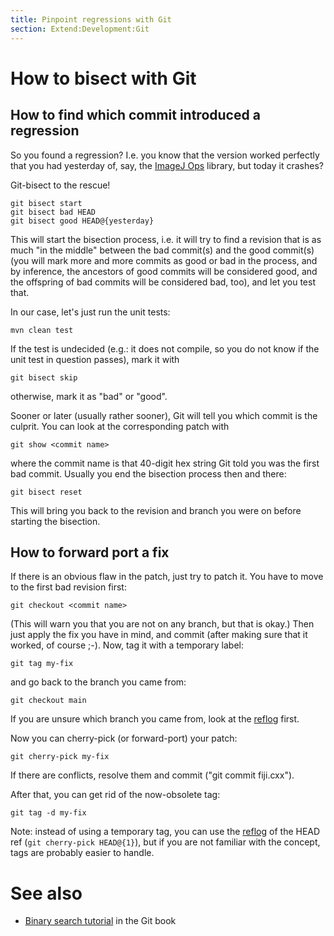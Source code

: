 ```yaml
---
title: Pinpoint regressions with Git
section: Extend:Development:Git
---
```


# How to bisect with Git

## How to find which commit introduced a regression

So you found a regression? I.e. you know that the version worked perfectly that you had yesterday of, say, the [ImageJ Ops](/libs/imagej-ops) library, but today it crashes?

Git-bisect to the rescue!

```shell
git bisect start
git bisect bad HEAD
git bisect good HEAD@{yesterday}
```

This will start the bisection process, i.e. it will try to find a revision that is as much "in the middle" between the bad commit(s) and the good commit(s) (you will mark more and more commits as good or bad in the process, and by inference, the ancestors of good commits will be considered good, and the offspring of bad commits will be considered bad, too), and let you test that.

In our case, let's just run the unit tests:

```shell
mvn clean test
```

If the test is undecided (e.g.: it does not compile, so you do not know if the unit test in question passes), mark it with

```shell
git bisect skip
```

otherwise, mark it as "bad" or "good".

Sooner or later (usually rather sooner), Git will tell you which commit is the culprit. You can look at the corresponding patch with

```shell
git show <commit name>
```

where the commit name is that 40-digit hex string Git told you was the first bad commit. Usually you end the bisection process then and there:

```shell
git bisect reset
```

This will bring you back to the revision and branch you were on before starting the bisection.

## How to forward port a fix

If there is an obvious flaw in the patch, just try to patch it. You have to move to the first bad revision first:

```shell
git checkout <commit name>
```

(This will warn you that you are not on any branch, but that is okay.) Then just apply the fix you have in mind, and commit (after making sure that it worked, of course ;-). Now, tag it with a temporary label:

```shell
git tag my-fix
```

and go back to the branch you came from:

```shell
git checkout main
```

If you are unsure which branch you came from, look at the [reflog](/develop/git/reflogs) first.

Now you can cherry-pick (or forward-port) your patch:

```shell
git cherry-pick my-fix
```

If there are conflicts, resolve them and commit ("git commit fiji.cxx").

After that, you can get rid of the now-obsolete tag:

```shell
git tag -d my-fix
```

Note: instead of using a temporary tag, you can use the [reflog](/develop/git/reflogs) of the HEAD ref (`git cherry-pick HEAD@{1}`), but if you are not familiar with the concept, tags are probably easier to handle.

# See also

-   [Binary search tutorial](http://git-scm.com/book/en/v2/Git-Tools-Debugging-with-Git#Binary-Search) in the Git book

